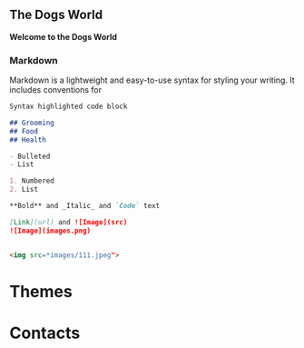 ## The Dogs World

**Welcome to the Dogs World**


### Markdown

Markdown is a lightweight and easy-to-use syntax for styling your writing. It includes conventions for

```markdown
Syntax highlighted code block

## Grooming
## Food
## Health

- Bulleted
- List

1. Numbered
2. List

**Bold** and _Italic_ and `Code` text

[Link](url) and ![Image](src)
![Image](images.png)


<img src=*images/111.jpeg">
```



# Themes


# Contacts


